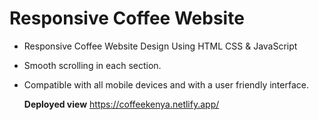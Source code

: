 # Responsive Coffee Website

- Responsive Coffee Website Design Using HTML CSS & JavaScript
- Smooth scrolling in each section.
- Compatible with all mobile devices and with a user friendly interface.

  **Deployed view**
  https://coffeekenya.netlify.app/
  
  




